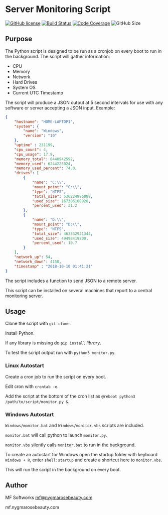 # Server Monitoring Script

[![GitHub license](https://img.shields.io/github/license/mfappsandweb/Server-Monitoring-Script.svg)](https://github.com/mfappsandweb/Server-Monitoring-Script/blob/master/LICENSE.md) [![Build Status](https://travis-ci.com/mfappsandweb/Server-Monitoring-Script.svg?branch=master)](https://travis-ci.com/mfappsandweb/Server-Monitoring-Script)
[![Code Coverage](https://codecov.io/gh/mfappsandweb/Server-Monitoring-Script/branch/master/graphs/badge.svg)](https://codecov.io/gh/mfappsandweb/Server-Monitoring-Script) ![GitHub Size](https://img.shields.io/github/repo-size/mfappsandweb/Server-Monitoring-Script.svg)

## Purpose

The Python script is designed to be run as a cronjob on every boot to run in the background.
The script will gather information:

- CPU
- Memory
- Network
- Hard Drives
- System OS
- Current UTC Timestamp

The script will produce a JSON output at 5 second intervals for use with any software or server accepting a JSON input.
Example:

```json
{
    "hostname": "HOME-LAPTOP1",
    "system": {
        "name": "Windows",
        "version": "10"
    },
    "uptime" : 231199,
    "cpu_count": 4,
    "cpu_usage": 17.9,
    "memory_total": 8440942592,
    "memory_used": 6244225024,
    "memory_used_percent": 74.0,
    "drives": [
        {
            "name": "C:\\",
            "mount_point": "C:\\",
            "type": "NTFS",
            "total_size": 536224985088,
            "used_size": 167306108928,
            "percent_used": 31.2
        },
        {
            "name": "D:\\",
            "mount_point": "D:\\",
            "type": "NTFS",
            "total_size": 463332921344,
            "used_size": 49498419200,
            "percent_used": 10.7
        }
    ],
    "network_up": 54,
    "network_down": 4150,
    "timestamp" : "2018-10-10 01:41:21"
}
```

The script includes a function to send JSON to a remote server.

This script can be installed on several machines that report to a central monitoring server.

## Usage

Clone the script with `git clone`.

Install Python.

If any library is missing do `pip install` *library*.

To test the script output run with `python3 monitor.py`.

### Linux Autostart

Create a cron job to run the script on every boot.

Edit cron with `crontab -e`.

Add the script at the bottom of the cron list as `@reboot python3 /path/to/script/monitor.py &`.

### Windows Autostart

`Windows/monitor.bat` and `Windows/monitor.vbs` scripts are included.

`monitor.bat` will call python to launch `monitor.py`.

`monitor.vbs` silently calls `monitor.bat` to run in the background.

To create an autostart for Windows open the startup folder with keyboard `Windows + R`, enter `shell:startup` and create a shortcut here to `monitor.vbs`. 

This will run the script in the background on every boot.

## Author

MF Softworks <mf@nygmarosebeauty.com>

mf.nygmarosebeauty.com